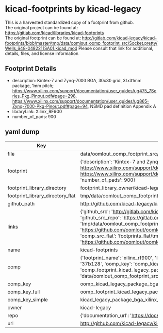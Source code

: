 # kicad-footprints by kicad-legacy  
This is a harvested standardized copy of a footprint from github.  
The original project can be found at:  
https://gitlab.com/kicad/libraries/kicad-footprints  
The original footprint can be found at:
http://gitlab.com/kicad-legacy/kicad-footprints/blob/master/tmp/data/oomlout_oomp_footprint_src/Socket.pretty/Wells_648-0482211SA01.kicad_mod
Please consult that link for additional, details, files, and license information.  
## Footprint Details
* description: Kintex-7 and Zynq-7000 BGA, 30x30 grid, 31x31mm package, 1mm pitch; https://www.xilinx.com/support/documentation/user_guides/ug475_7Series_Pkg_Pinout.pdf#page=298, https://www.xilinx.com/support/documentation/user_guides/ug865-Zynq-7000-Pkg-Pinout.pdf#page=94, NSMD pad definition Appendix A  
* libraryLink: Xilinx_RF900  
* number_of_pads: 900  
## yaml dump  
| Key | Value |  
| --- | --- |  
| file | data/oomlout_oomp_footprint_src/kicad-footprints/Package_BGA.pretty/Xilinx_RF900.kicad_mod |  
| footprint | {'description': 'Kintex-7 and Zynq-7000 BGA, 30x30 grid, 31x31mm package, 1mm pitch; https://www.xilinx.com/support/documentation/user_guides/ug475_7Series_Pkg_Pinout.pdf#page=298, https://www.xilinx.com/support/documentation/user_guides/ug865-Zynq-7000-Pkg-Pinout.pdf#page=94, NSMD pad definition Appendix A', 'libraryLink': 'Xilinx_RF900', 'number_of_pads': 900} |  
| footprint_library_directory | footprint_library_owner/kicad-legacy_kicad-footprints |  
| footprint_library_directory_flat | tmp/data/oomlout_oomp_footprint_src/footprints_flat/kicad_legacy_package_bga_xilinx_rf900/working |  
| github_path | http://github.com/kicad-legacy/kicad-footprints/blob/master/tmp/data/oomlout_oomp_footprint_src/Package_BGA.pretty/Xilinx_RF900.kicad_mod |  
| links | {'github_src': 'http://gitlab.com/kicad-legacy/kicad-footprints/blob/master/tmp/data/oomlout_oomp_footprint_src/Socket.pretty/Wells_648-0482211SA01.kicad_mod', 'github_src_repo': 'https://gitlab.com/kicad/libraries/kicad-footprints', 'oomp_bot': 'tmp/data/oomlout_oomp_footprint_src/footprints/kicad_legacy_package_bga_xilinx_rf900/working', 'oomp_bot_github': 'https://github.com/oomlout/oomlout_oomp_footprint_bot/tree/main/tmp/data/oomlout_oomp_footprint_src/footprints/kicad_legacy_package_bga_xilinx_rf900/working', 'oomp_src_flat': 'footprints_flat/tmp/data/oomlout_oomp_footprint_src/footprints_flat/kicad_legacy_package_bga_xilinx_rf900/working', 'oomp_src_flat_github': 'https://github.com/oomlout/oomlout_oomp_footprint_src/tree/main/tmp/data/oomlout_oomp_footprint_src/footprints_flat/kicad_legacy_package_bga_xilinx_rf900/working'} |  
| name | kicad-footprints |  
| oomp | {'footprint_name': 'xilinx_rf900', 'library_name': 'package_bga', 'md5': '37b128c5b0acb3a15f5b57a1f4d074aa', 'md5_10': '37b128c5b0', 'md5_5': '37b12', 'md5_6': '37b128', 'oomp_key': 'oomp_kicad_legacy_package_bga_xilinx_rf900', 'oomp_key_extra': 'oomp_footprint_kicad_legacy_package_bga_xilinx_rf900', 'oomp_key_full': 'oomp_footprint_kicad_legacy_package_bga_xilinx_rf900_37b128', 'oomp_key_simple': 'kicad_legacy_package_bga_xilinx_rf900', 'original_filename': 'data/oomlout_oomp_footprint_src/kicad-footprints/Package_BGA.pretty/Xilinx_RF900.kicad_mod', 'owner_name': 'kicad_legacy'} |  
| oomp_key | oomp_kicad_legacy_package_bga_xilinx_rf900 |  
| oomp_key_full | oomp_footprint_kicad_legacy_package_bga_xilinx_rf900 |  
| oomp_key_simple | kicad_legacy_package_bga_xilinx_rf900 |  
| owner | kicad-legacy |  
| repo | {'documentation_url': 'https://docs.github.com/rest/repos/repos#get-a-repository', 'message': 'Not Found'} |  
| url | http://github.com/kicad-legacy/kicad-footprints |  

